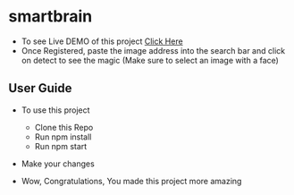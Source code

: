 # smartbrain

- To see Live DEMO of this project [Click Here](https://ztm-smart-brain-frontend-app.herokuapp.com/)
- Once Registered, paste the image address into the search bar and click on detect to see the magic (Make sure to select an image with a face)

## User Guide

- To use this project
  - Clone this Repo
  - Run npm install
  - Run npm start

- Make your changes
- Wow, Congratulations, You made this project more amazing
